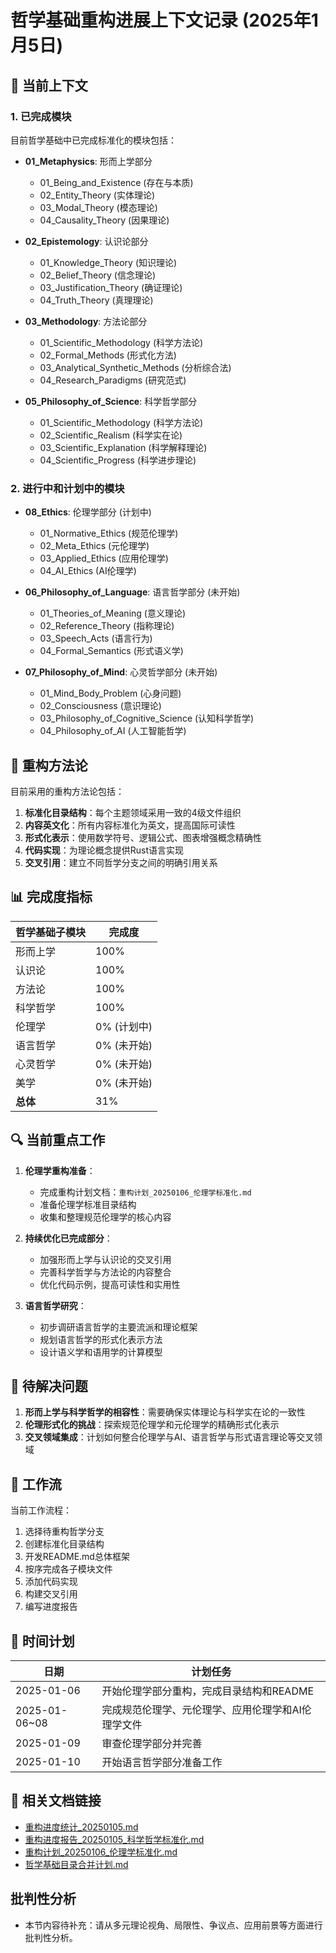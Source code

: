 # 哲学基础重构进展上下文记录 (2025年1月5日)

## 📝 当前上下文

### 1. 已完成模块

目前哲学基础中已完成标准化的模块包括：

- **01_Metaphysics**: 形而上学部分
  - 01_Being_and_Existence (存在与本质)
  - 02_Entity_Theory (实体理论)
  - 03_Modal_Theory (模态理论)
  - 04_Causality_Theory (因果理论)

- **02_Epistemology**: 认识论部分
  - 01_Knowledge_Theory (知识理论)
  - 02_Belief_Theory (信念理论)
  - 03_Justification_Theory (确证理论)
  - 04_Truth_Theory (真理理论)

- **03_Methodology**: 方法论部分
  - 01_Scientific_Methodology (科学方法论)
  - 02_Formal_Methods (形式化方法)
  - 03_Analytical_Synthetic_Methods (分析综合法)
  - 04_Research_Paradigms (研究范式)

- **05_Philosophy_of_Science**: 科学哲学部分
  - 01_Scientific_Methodology (科学方法论)
  - 02_Scientific_Realism (科学实在论)
  - 03_Scientific_Explanation (科学解释理论)
  - 04_Scientific_Progress (科学进步理论)

### 2. 进行中和计划中的模块

- **08_Ethics**: 伦理学部分 (计划中)
  - 01_Normative_Ethics (规范伦理学)
  - 02_Meta_Ethics (元伦理学)
  - 03_Applied_Ethics (应用伦理学)
  - 04_AI_Ethics (AI伦理学)

- **06_Philosophy_of_Language**: 语言哲学部分 (未开始)
  - 01_Theories_of_Meaning (意义理论)
  - 02_Reference_Theory (指称理论)
  - 03_Speech_Acts (语言行为)
  - 04_Formal_Semantics (形式语义学)

- **07_Philosophy_of_Mind**: 心灵哲学部分 (未开始)
  - 01_Mind_Body_Problem (心身问题)
  - 02_Consciousness (意识理论)
  - 03_Philosophy_of_Cognitive_Science (认知科学哲学)
  - 04_Philosophy_of_AI (人工智能哲学)

## 🔄 重构方法论

目前采用的重构方法论包括：

1. **标准化目录结构**：每个主题领域采用一致的4级文件组织
2. **内容英文化**：所有内容标准化为英文，提高国际可读性
3. **形式化表示**：使用数学符号、逻辑公式、图表增强概念精确性
4. **代码实现**：为理论概念提供Rust语言实现
5. **交叉引用**：建立不同哲学分支之间的明确引用关系

## 📊 完成度指标

| 哲学基础子模块 | 完成度 |
|--------------|------|
| 形而上学 | 100% |
| 认识论 | 100% |
| 方法论 | 100% |
| 科学哲学 | 100% |
| 伦理学 | 0% (计划中) |
| 语言哲学 | 0% (未开始) |
| 心灵哲学 | 0% (未开始) |
| 美学 | 0% (未开始) |
| **总体** | 31% |

## 🔍 当前重点工作

1. **伦理学重构准备**：
   - 完成重构计划文档：`重构计划_20250106_伦理学标准化.md`
   - 准备伦理学标准目录结构
   - 收集和整理规范伦理学的核心内容

2. **持续优化已完成部分**：
   - 加强形而上学与认识论的交叉引用
   - 完善科学哲学与方法论的内容整合
   - 优化代码示例，提高可读性和实用性

3. **语言哲学研究**：
   - 初步调研语言哲学的主要流派和理论框架
   - 规划语言哲学的形式化表示方法
   - 设计语义学和语用学的计算模型

## 📝 待解决问题

1. **形而上学与科学哲学的相容性**：需要确保实体理论与科学实在论的一致性
2. **伦理形式化的挑战**：探索规范伦理学和元伦理学的精确形式化表示
3. **交叉领域集成**：计划如何整合伦理学与AI、语言哲学与形式语言理论等交叉领域

## 🔄 工作流

当前工作流程：

1. 选择待重构哲学分支
2. 创建标准化目录结构
3. 开发README.md总体框架
4. 按序完成各子模块文件
5. 添加代码实现
6. 构建交叉引用
7. 编写进度报告

## 📅 时间计划

| 日期 | 计划任务 |
|------|---------|
| 2025-01-06 | 开始伦理学部分重构，完成目录结构和README |
| 2025-01-06~08 | 完成规范伦理学、元伦理学、应用伦理学和AI伦理学文件 |
| 2025-01-09 | 审查伦理学部分并完善 |
| 2025-01-10 | 开始语言哲学部分准备工作 |

## 🔗 相关文档链接

- [重构进度统计_20250105.md](../重构进度统计_20250105.md)
- [重构进度报告_20250105_科学哲学标准化.md](../重构进度报告_20250105_科学哲学标准化.md)
- [重构计划_20250106_伦理学标准化.md](../重构计划_20250106_伦理学标准化.md)
- [哲学基础目录合并计划.md](./哲学基础目录合并计划.md)


## 批判性分析

- 本节内容待补充：请从多元理论视角、局限性、争议点、应用前景等方面进行批判性分析。
